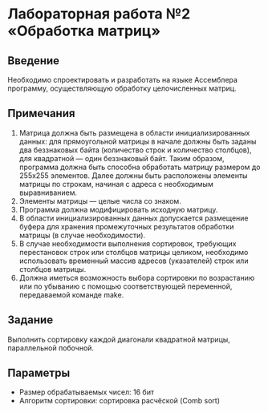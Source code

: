 # Лабораторная работа №2 «Обработка матриц»

## Введение

Необходимо спроектировать и разработать на языке Ассемблера программу, осуществляющую обработку целочисленных матриц.

## Примечания

1. Матрица должна быть размещена в области инициализированных данных: для прямоугольной матрицы в начале должны быть
   заданы два беззнаковых байта (количество строк и количество столбцов), для квадратной — один беззнаковый байт. Таким
   образом, программа должна быть способна обработать матрицу размером до 255x255 элементов. Далее должны быть
   расположены элементы матрицы по строкам, начиная с адреса с необходимым выравниванием.
2. Элементы матрицы — целые числа со знаком.
3. Программа должна модифицировать исходную матрицу.
4. В области инициализированных данных допускается размещение буфера для хранения промежуточных результатов обработки
   матрицы (в случае необходимости).
5. В случае необходимости выполнения сортировок, требующих перестановок строк или столбцов матрицы целиком, необходимо
   использовать временный массив адресов (указателей) строк или столбцов матрицы.
6. Должна иметься возможность выбора сортировки по возрастанию или по убыванию с помощью соответствующей переменной,
   передаваемой команде make.

## Задание

Выполнить сортировку каждой диагонали квадратной матрицы, параллельной побочной.

## Параметры

- Размер обрабатываемых чисел: 16 бит
- Алгоритм сортировки: cортировка расчёской (Comb sort)

